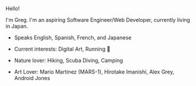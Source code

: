 Hello!

I'm Greg. I'm an aspiring Software Engineer/Web Developer, currently living in Japan.


- Speaks English, Spanish, French, and Japanese
- Current interests: Digital Art, Running 🏃

- Nature lover: Hiking, Scuba Diving, Camping
- Art Lover: Mario Martinez (MARS-1), Hirotake Imanishi, Alex Grey, Android
Jones
